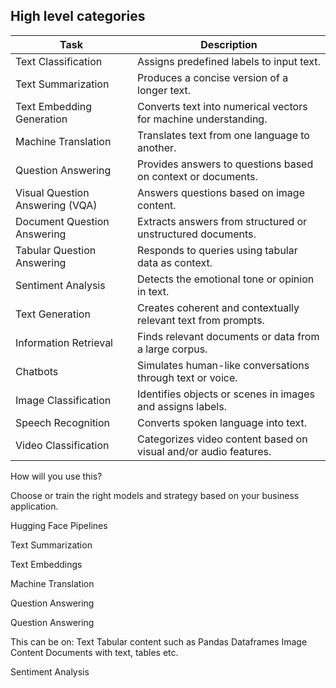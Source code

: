 
High level categories
------------------------

| Task                          | Description                                                                 |
|-------------------------------|-----------------------------------------------------------------------------|
| Text Classification           | Assigns predefined labels to input text.                                   |
| Text Summarization            | Produces a concise version of a longer text.                               |
| Text Embedding Generation     | Converts text into numerical vectors for machine understanding.            |
| Machine Translation           | Translates text from one language to another.                              |
| Question Answering            | Provides answers to questions based on context or documents.               |
| Visual Question Answering (VQA) | Answers questions based on image content.                                 |
| Document Question Answering   | Extracts answers from structured or unstructured documents.                |
| Tabular Question Answering    | Responds to queries using tabular data as context.                         |
| Sentiment Analysis            | Detects the emotional tone or opinion in text.                             |
| Text Generation               | Creates coherent and contextually relevant text from prompts.              |
| Information Retrieval         | Finds relevant documents or data from a large corpus.                      |
| Chatbots                      | Simulates human-like conversations through text or voice.                  |
| Image Classification          | Identifies objects or scenes in images and assigns labels.                 |
| Speech Recognition            | Converts spoken language into text.                                        |
| Video Classification          | Categorizes video content based on visual and/or audio features.           |






How will you use this?

Choose or train the right models and strategy based on your business application.


Hugging Face Pipelines



Text Summarization


Text Embeddings 


Machine Translation


Question Answering


Question Answering

This can be on:
Text
Tabular content such as Pandas Dataframes
Image Content
Documents with text, tables etc.


Sentiment Analysis
























